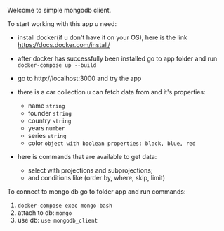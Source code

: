 Welcome to simple mongodb client.

To start working with this app u need: 

 - install docker(if u don't have it on your OS), here is the link https://docs.docker.com/install/

 - after docker has successfully been installed go to app folder and run `docker-compose up --build` 

 - go to http://localhost:3000 and try the app

 - there is a car collection u can fetch data from and it's properties:
   * name `string`
   * founder `string`
   * country `string`
   * years `number`
   * series `string`
   * color `object with boolean properties: black, blue, red`

 - here is commands that are available to get data: 
   * select with projections and subprojections;
   * and conditions like (order by, where, skip, limit)


To connect to mongo db go to folder app and run commands:
 1) `docker-compose exec mongo bash`
 2) attach to db:  `mongo`
 3) use db: `use mongodb_client`
